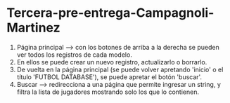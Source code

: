 # Tercera-pre-entrega-Campagnoli-Martinez

1. Página principal --> con los botones de arriba a la derecha se pueden ver todos los registros de cada modelo.
2. En ellos se puede crear un nuevo registro, actualizarlo o borrarlo.
3. De vuelta en la página principal (se puede volver apretando 'inicio' o el título 'FUTBOL DATABASE'), se puede apretar el botón 'buscar'.
4. Buscar --> redirecciona a una página que permite ingresar un string, y filtra la lista de jugadores mostrando solo los que lo contienen.
